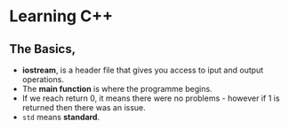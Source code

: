 # Learning C++


## The Basics,

- **iostream**, is a header file that gives you access to iput and output operations.
- The **main function** is where the programme begins.
- If we reach return 0, it means there were no problems - however if 1 is returned then there was an issue.
- `std` means **standard**.
